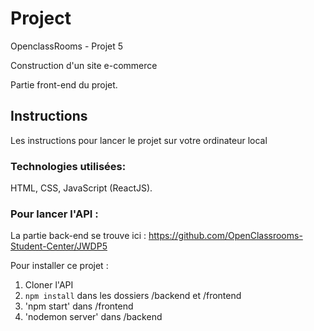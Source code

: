 # Project

OpenclassRooms - Projet 5 

Construction d'un site e-commerce

Partie front-end du projet. 

## Instructions

Les instructions pour lancer le projet sur votre ordinateur local

### Technologies utilisées:

HTML, CSS, JavaScript (ReactJS).

### Pour lancer l'API :

La partie back-end se trouve ici : 
https://github.com/OpenClassrooms-Student-Center/JWDP5

Pour installer ce projet :

1. Cloner l'API
2. ```npm install``` dans les dossiers /backend et /frontend
4. 'npm start' dans /frontend
5. 'nodemon server' dans /backend
